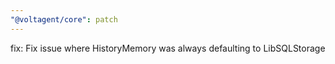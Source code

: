 ```yaml
---
"@voltagent/core": patch
---
```


fix: Fix issue where HistoryMemory was always defaulting to LibSQLStorage
